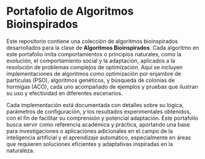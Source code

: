 # Portafolio de Algoritmos Bioinspirados

Este repositorio contiene una colección de algoritmos bioinspirados desarrollados para la clase de **Algoritmos Bioinspirados**. Cada algoritmo en este portafolio imita comportamientos o principios naturales, como la evolución, el comportamiento social y la adaptación, aplicados a la resolución de problemas complejos de optimización. Aquí se incluyen implementaciones de algoritmos como optimización por enjambre de partículas (PSO), algoritmos genéticos, y búsqueda de colonias de hormigas (ACO), cada uno acompañado de ejemplos y pruebas que ilustran su uso y efectividad en diferentes escenarios.

Cada implementación está documentada con detalles sobre su lógica, parámetros de configuración, y los resultados experimentales obtenidos, con el fin de facilitar su comprensión y potencial adaptación. Este portafolio busca servir como referencia académica y práctica, aportando una base para investigaciones o aplicaciones adicionales en el campo de la inteligencia artificial y el aprendizaje automático, especialmente en áreas que requieren soluciones eficientes y adaptativas inspiradas en la naturaleza.


